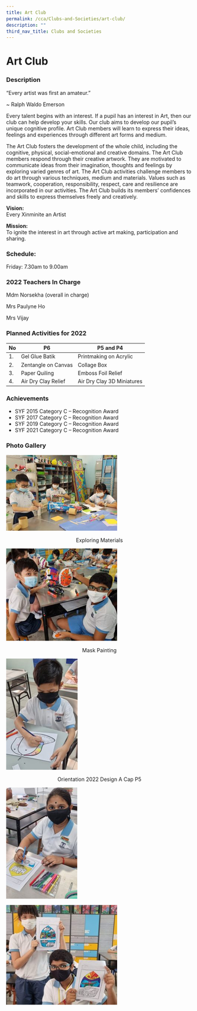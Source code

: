 ```yaml
---
title: Art Club
permalink: /cca/Clubs-and-Societies/art-club/
description: ""
third_nav_title: Clubs and Societies
---
```

# **Art Club**
### Description

“Every artist was first an amateur.”

~ Ralph Waldo Emerson

Every talent begins with an interest. If a pupil has an interest in Art, then our club can help develop your skills. Our club aims to develop our pupil’s unique cognitive profile. Art Club members will learn to express their ideas, feelings and experiences through different art forms and medium.

The Art Club fosters the development of the whole child, including the cognitive, physical, social-emotional and creative domains. The Art Club members respond through their creative artwork. They are motivated to communicate ideas from their imagination, thoughts and feelings by exploring varied genres of art. The Art Club activities challenge members to do art through various techniques, medium and materials. Values such as teamwork, cooperation, responsibility, respect, care and resilience are incorporated in our activities. The Art Club builds its members’ confidences and skills to express themselves freely and creatively.

**Vision:**     
Every Xinminite an Artist

**Mission:**      
To ignite the interest in art through active art making, participation and sharing.

### Schedule:   
Friday: 7.30am to 9.00am

### 2022 Teachers In Charge

Mdm Norsekha (overall in charge)

Mrs Paulyne Ho

Mrs Vijay

### Planned Activities for 2022

| No 	| P6 	| P5 and P4 	|
|---	|---	|---	|
| 1. 	| Gel Glue Batik 	| Printmaking on Acrylic 	|
| 2. 	| Zentangle on Canvas 	| Collage Box 	|
| 3. 	| Paper Quiling 	| Emboss Foil Relief 	|
| 4. 	| Air Dry Clay Relief 	| Air Dry Clay 3D Miniatures 	|


### Achievements

* SYF 2015 Category C – Recognition Award
* SYF 2017 Category C – Recognition Award
* SYF 2019 Category C – Recognition Award
* SYF 2021 Category C – Recognition Award

### Photo Gallery

![](/images/Exploring-Materials-300x204.jpeg)
<center>Exploring Materials</center>

![](/images/Mask-Painting-300x249.jpeg)
<center>Mask Painting</center>

![](/images/Orientation-2022_design-a-cap-P5-193x300.jpeg)
<center>Orientation 2022 Design A Cap P5</center>

![](/images/Orientation-2022_design-a-cap-P5a-192x300.jpeg)

![](/images/Orientation-2022_design-a-cap-P6b-300x269.jpeg)
